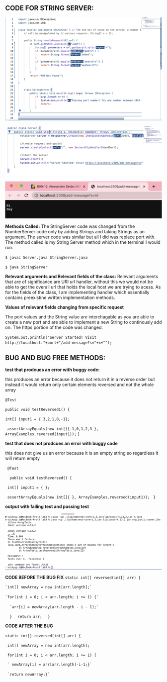 **CODE FOR STRING SERVER:**
------------------------

![Image](Codeforlab.png)

![Image](Servercode.png)

![Image](Proofforlab.png)

**Methods Called:**
 The StringServer code was changed from the NumberServer code only by adding Strings and taking Strings as an argument. The server code was similar but all I did was replace port with. The method called is my String Server method which in the terminal I would run.


`$ javac Server.java StringServer.java`

`$ java StringServer`

**Relevant arguments and Relevant fields of the class:**
Relevant arguments that are of significance are URI url handler, without this we would not be able to get the overall url that holds the local host we are trying to acess. As for the fields of the class, I am implementing handler which essentially contains preexistine written implementation methods.


**Values of relevant fields changing from specific request**

The port values and the String value are interchagable as you are able to create a new port and are able to implement a new String to continously add on. The https portion of the code was changed.

`System.out.println("Server Started! Visit http://localhost:"+port+"/add-message?s="+x+"");`



**BUG AND BUG FREE METHODS:**
-----------------------------

**test that prodcues an error with buggy code:**

this produces an error because it does not return it in a reverse order but instead it would return only certain elements reversed and not the whole array


`@Test`

`public void testReversed1() {`

  `int[] input1 = { 3,2,1,0,-1};`
 
 ` assertArrayEquals(new int[]{-1,0,1,2,3 }, ArrayExamples.reversed(input1));`
`}`


**test that does not prodcues an error with buggy code**

this does not give us an error because it is an empty string so regardless it will return empty


` @Test`

`  public void testReversed() {`

   ` int[] input1 = { };`
   
   ` assertArrayEquals(new int[]{ }, ArrayExamples.reversed(input1));`
 ` }`

**output with failing test and passing test**


![Image](testforlab.png)


**CODE BEFORE THE BUG FIX**
`static int[] reversed(int[] arr) {`

    `int[] newArray = new int[arr.length];`
    
    `for(int i = 0; i < arr.length; i += 1) {`
    
      `arr[i] = newArray[arr.length - i - 1];`
  `  }`
  `  return arr;`
`  }`


**CODE AFTER THE BUG**

`static int[] reversed(int[] arr) {`

   ` int[] newArray = new int[arr.length];`
    
   ` for(int i = 0; i < arr.length; i += 1) {`
    
     ` newArray[i] = arr[arr.length]-i-1;}`
      
     `return newArray;}`
 



